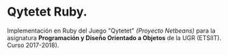 # Qytetet Ruby.

Implementación en Ruby del Juego "Qytetet" *(Proyecto Netbeans)* para la asignatura **Programación y Diseño Orientado a Objetos** de la UGR (ETSIIT). Curso 2017-2018).
